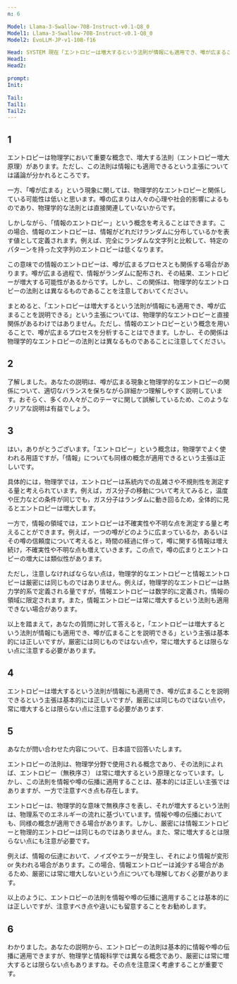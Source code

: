 ```yaml
---
n: 6

Model: Llama-3-Swallow-70B-Instruct-v0.1-Q8_0
Model1: Llama-3-Swallow-70B-Instruct-v0.1-Q8_0
Model2: EvoLLM-JP-v1-10B-f16

Head: SYSTEM 現在「エントロピーは増大するという法則が情報にも適用でき、噂が広まることを説明できるのではないか？」というテーマで対話をしています-tail=SYSTEM 必ず日本語で回答してください．日本語で記述します から始めてください「エントロピーは増大するという法則が情報にも適用でき、噂が広まることを説明できるのではないか？」ということに関して，あなたの知識より日本語の意見を教えて下さい．
Head1: 
Head2: 

prompt: 
Init: 

Tail: 
Tail1: 
Tail2: 
---
```


## 1
エントロピーは物理学において重要な概念で、増大する法則（エントロピー増大原理）があります。ただし、この法則は情報にも適用できるという主張については議論が分かれるところです。

一方、「噂が広まる」という現象に関しては、物理学的なエントロピーと関係している可能性は低いと思います。噂の広まりは人々の心理や社会的影響によるものであり、物理学的な法則とは直接関連していないからです。

しかしながら、「情報のエントロピー」という概念を考えることはできます。この場合、情報のエントロピーは、情報がどれだけランダムに分布しているかを表す値として定義されます。例えば、完全にランダムな文字列と比較して、特定のパターンを持った文字列のエントロピーは低くなります。

この意味での情報のエントロピーは、噂が広まるプロセスとも関係する場合があります。噂が広まる過程で、情報がランダムに配布され、その結果、エントロピーが増大する可能性があるからです。しかし、この関係は、物理学的なエントロピーの法則とは異なるものであることを注意しておいてください。

まとめると、「エントロピーは増大するという法則が情報にも適用でき、噂が広まることを説明できる」という主張については、物理学的なエントロピーと直接関係があるわけではありません。ただし、情報のエントロピーという概念を用いることで、噂が広まるプロセスを分析することはできます。しかし、その関係は物理学的なエントロピーの法則とは異なるものであることに注意してください。
## 2
 了解しました。あなたの説明は、噂が広まる現象と物理学的なエントロピーの関係について、適切なバランスを保ちながら詳細かつ理解しやすく説明しています。おそらく、多くの人々がこのテーマに関して誤解しているため、このようなクリアな説明は有益でしょう。
## 3
はい，ありがとうございます。「エントロピー」という概念は，物理学でよく使われる用語ですが，「情報」についても同様の概念が適用できるという主張は正しいです。

具体的には，物理学では，エントロピーは系統内での乱雑さや不規則性を測定する量と考えられています。例えば，ガス分子の移動について考えてみると，温度や圧力などの条件が同じでも，ガス分子はランダムに動き回るため，全体的に見るとエントロピーは増大します。

一方で，情報の領域では，エントロピーは不確実性や不明な点を測定する量と考えることができます。例えば，一つの噂がどのように広まっているか，あるいはその噂の信頼度について考えると，時間の経過に伴って，噂に関する情報は増え続け，不確実性や不明な点も増えていきます。この点で，噂の広まりとエントロピーの増大には類似性があります。

ただし，注意しなければならない点は，物理学的なエントロピーと情報エントロピーは厳密には同じものではありません。例えば，物理学的なエントロピーは熱力学的系で定義される量ですが，情報エントロピーは数学的に定義され，情報の領域に限定されます。また，情報エントロピーは常に増大するという法則も適用できない場合があります。

以上を踏まえて，あなたの質問に対して答えると，「エントロピーは増大するという法則が情報にも適用でき、噂が広まることを説明できる」という主張は基本的には正しいですが，厳密には同じものではない点や，常に増大するとは限らない点に注意する必要があります。
## 4
 
エントロピーは増大するという法則が情報にも適用でき、噂が広まることを説明できるという主張は基本的には正しいですが，厳密には同じものではない点や，常に増大するとは限らない点に注意する必要があります.
## 5
あなたが問い合わせた内容について、日本語で回答いたします。

エントロピーの法則は、物理学分野で使用される概念であり、その法則によれば、エントロピー（無秩序さ） は常に増大するという原理となっています。しかし、この法則を情報や噂の伝播に適用することは、基本的には正しい主張ではありますが、一方で注意すべき点も存在します。

エントロピーは、物理学的な意味で無秩序さを表し、それが増大するという法則は、物理系でのエネルギーの流れに基づいています。情報や噂の伝播においても、同様の概念が適用できる場合があります。しかし、厳密には情報エントロピーと物理的エントロピーは同じものではありません。また、常に増大するとは限らない点にも注意が必要です。

例えば、情報の伝達において、ノイズやエラーが発生し、それにより情報が変形 or 失われる場合があります。この場合、情報エントロピーは減少する場合があるため、厳密には常に増大しないという点についても理解しておく必要があります。

以上のように、エントロピーの法則を情報や噂の伝播に適用することは基本的には正しいですが、注意すべき点や違いにも留意することをお勧めします。
## 6
 わかりました。あなたの説明から、エントロピーの法則は基本的に情報や噂の伝播に適用できますが、物理学と情報科学では異なる概念であり、厳密には常に増大するとは限らない点もありますね。その点を注意深く考慮することが重要です。
